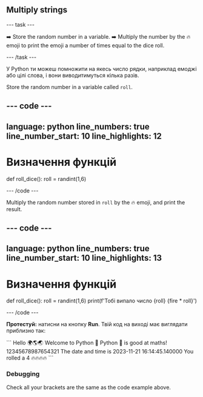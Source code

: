 <h2 class="c-project-heading--task">Multiply strings</h2>

\--- task ---

➡️ Store the random number in a variable.
➡️ Multiply the number by the 🔥 emoji to print the emoji a number of times equal to the dice roll.

\--- /task ---

У Python ти можеш помножити на якесь число рядки, наприклад емоджі або цілі слова, і вони виводитимуться кілька разів.

Store the random number in a variable called `roll`.

## --- code ---

language: python
line_numbers: true
line_number_start: 10
line_highlights: 12
--------------------------------------------------------

# Визначення функцій

def roll_dice():
roll = randint(1,6)

\--- /code ---

Multiply the random number stored in `roll` by the 🔥 emoji, and print the result.

## --- code ---

language: python
line_numbers: true
line_number_start: 10
line_highlights: 13
--------------------------------------------------------

# Визначення функцій

def roll_dice():
roll = randint(1,6)
print(f'Тобі випало число {roll} {fire \* roll}')

\--- /code ---

**Протестуй:** натисни на кнопку **Run**.
Твій код на виході має виглядати приблизно так:

<div class="c-project-output">
```
Hello 🌍🌎🌏
Welcome to Python 🐍
Python 🐍 is good at maths!
12345678987654321
The date and time is 2023-11-21 16:14:45.140000
You rolled a 4 🔥🔥🔥🔥
```
</div>

<div class="c-project-callout c-project-callout--debug">

### Debugging

Check all your brackets are the same as the code example above.

</div>
